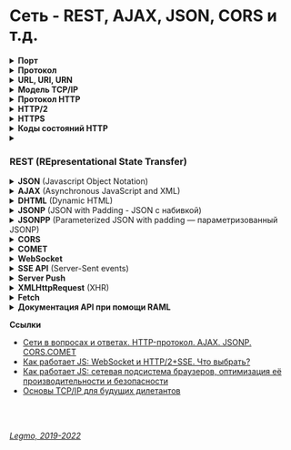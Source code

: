 <h1>Сеть - REST, AJAX, JSON, CORS и т.д.</h1>

[//]: # (Порт)
<details><summary><b>Порт</b></summary><p>

Номер выданный операционной системой каждой программе, которая хочет отсылать данные в сеть.

<br></p>
</details> 

[//]: # (Протокол)
<details><summary><b>Протокол</b></summary><p>

Сетевой протокол — набор правил, по которым реализуется соединение и обмен данными между несколькими устройствами в
сети.

<br></p>
</details> 

[//]: # (URL, URI, URN todo: дополнять)
<details><summary><b>URL, URI, URN</b></summary><p>

`URI` (унифицированный идентификатор ресурс) — строка символов, для идентификации ресурса **по его адресу или по его
имени, или по тому и тому вместе**.

`URL` (унифицированный указатель ресурса) — веб-адрес, используемый для идентификации ресурсов в интернете.<br>
Строка символов, для идентификации ресурса **только по его адресу**.

`URN` (унифицированный идентификатор ресурс) — строка символов, для идентификации ресурса, **только по его имени**.

URL состоит из:

- Протокола — набор правил соединение и обмена данными между устройствами в сети. Например: `http:`
- Домена — имя для идентификации одного или нескольких IP-адресов, на которых расположен ресурс.
- Пути — местоположение ресурса на сервере
- Параметров — дополнительные данные, для идентификации или фильтрации ресурса на сервере

<br></p>
</details> 

[//]: # (TCP/IP todo: дополнять)
<details><summary><b>Модель TCP/IP</b></summary><p>

Модель, теоретическое описание принципов работы набора сетевых протоколов, взаимодействующих друг с другом.<br>
Сетевая модель передачи данных, представленных в цифровом виде.

Предполагает прохождение информации через 4 уровня, каждый из них описан набором правил (протоколом передачи).<br>
Модель TCP/IP возникла как развитие модели `OSI` (там 7 уровней).<br>

`TCP/IP` — набор протоколов, среди них два основных: TCP (Transmission Control Protocol ) и IP (Internet Protocol).<br>
Были первыми разработаны и описаны в данном стандарте.

`Стек протоколов` — конкретные наборы протоколов (правил, по которым идёт соединение и обмен данными между устройствами
в сети).<br>
Иначе говоря — вложенность протоколов (`TCP` поверх `IP` поверх `Ethernet`).

**4 уровня стека TCP/IP**

- `Прикладной` уровень (Application Layer)
    - Зачем: поддержка сеанса связи, преобразование протоколов и информации, взаимодействие пользователя и сети...
    - Примеры: HTTP, RTSP, FTP, DNS...
- `Транспортный` уровень (Transport Layer)
    - Зачем: доставка переданной информации без дублирования, потерь и ошибок, в необходимой последовательности.
    - В стеке TCP/IP транспортные протоколы определяют, для какого именно приложения предназначены эти данные.
    - Примеры: TCP, UDP, SCTP, DCCP
- `Межсетевой` уровень (Сетевой уровень) (Internet Layer)
    - Зачем: регламентирует взаимодействие между отдельными подсетями.
    - Интернет состоит из множества локальных сетей, объединенных протоколом связи TCP/IP.
    - Маршрутизация осуществляется путем обращения к определенному IP-адресу с использованием маски.
    - Примеры: Для TCP/IP это IP
- `Канальный/Сетевой` уровень (Network Access Layer)
    - Зачем: кодирование информации, ее деление на пакеты, отправка по нужному каналу. Измерение параметров сигнала (
      задержки ответа, расстояния между хостами...)
    - Для взаимодействия с сетевыми технологиями — Ethernet, Wi-Fi и т. д.
    - Примеры: Ethernet, IEEE 802.11 WLAN, SLIP, Token Ring, ATM и MPLS, физическая среда и принципы кодирования
      информации, T1, E1

**Отличия моделей TCP/IP и OSI**

- TCP/IP — стек протоколов, представляющий собой основу Интернета.
- OSI (Базовая Эталонная Модель Взаимодействия Открытых Систем) — подходит для описания самых разных сетей.

**Дополнять — там еще много всего**

**Ссылки**

- [Timeweb - Что такое TCP/IP и как работает этот протокол](https://timeweb.com/ru/community/articles/chto-takoe-tcp-ip)
- [Proglib - Компьютерные сети от А до Я: стек протоколов TCP/IP](https://proglib.io/p/tcp-ip)
- [Habr - Основы TCP/IP для будущих дилетантов](https://habr.com/ru/post/326574)
- [Wiki - TCP/IP](https://ru.wikipedia.org/wiki/TCP/IP)
- [Proglib - Компьютерные сети от А до Я: классификация, стандарты и уровни. OSI](https://proglib.io/p/computer-network)

<br></p>
</details> 

[//]: # (HTTP)
<details><summary><b>Протокол HTTP</b></summary><p>

  ***

`HyperText Transfer Protocol` (протокол передачи гипертекста) — протокол передачи данных.<br>
Для передачи произвольных данных при клиент-серверном взаимодействии.

Протокол прикладного уровня — верхний 7-й уровень модели OSI, 4 уровень TCP/IP

Предполагает использование клиент-серверной структуры передачи данных:

- клиентское приложение формирует запрос и отправляет его на сервер
- серверное программное обеспечение обрабатывает данный запрос, формирует ответ и передаёт его обратно клиенту
- клиентское приложение может продолжить отправлять другие запросы (будут обработаны аналогично).

HTTP часто используется как протокол передачи информации для других протоколов прикладного уровня (например SOAP,
XML-RPC и WebDAV). В таком случае говорят, что протокол HTTP используется как «транспорт».

API многих программ также используют HTTP для передачи данных — сами данные могут иметь любой формат (например XML или
JSON).

Обычно передача данных по протоколу HTTP осуществляется через TCP/IP-соединения.
<br>
<br>

[//]: # (Клиент, Сервер, Прокси)
<details><summary><b>Клиент, Сервер, Прокси</b></summary><p>

3 главных объекта, которые обмениваются сообщениями:

- `Клиент` (user agent)
    - программа, которая отправляет запросы, получает и обрабатывает ответы от имени пользователя на устройстве
      пользователя,
    - Например, браузер.
- `Сервер` (веб-сервер)
    - программа, которая работает на сервере, принимает и обрабатывает запросы от клиента, а затем отправляет ответы
      клиенту.
    - Это веб-сервер.
- `Прокси` (прокси-сервер)
    - программа, которая работает на сервере, пропускает через себя запросы и ответы и выступает в роли посредника между
      клиентом и сервером.
    - Функции:
    - **Кэшировать** данные запроса или ответа — для улучшения производительности и снижения сетевого трафика.
    - **Фильтровать** данные — например сканировать данные антивирусом или использовать родительский контроль.
    - **Балансировка нагрузки** — распределение запросов между разными серверами.
    - **Аутентификацию клиентов** — для управления доступом к ресурсам.
    - **Логировать** — хранение информации о запросах клиентов и ответах сервера.
    - **Защищать** — обнаружение некоторых типов атак. Например: определение подозрительного трафика или DDoS-атаки.

<br></p>
</details> 

[//]: # (Общий алгоритм)
<details><summary><b>Общий алгоритм</b></summary><p>

- Клиент устанавливает соединение с сервером с помощью протокола транспортного уровня TCP.
    - Клиент может переиспользовать одно и то же соединение для работы с сервером или создавать его каждый раз. Зависит
      от задачи, конфигурации сети и конкретных настроек оборудования.
- Клиент посылает HTTP-сообщение с `телом` и `параметрами` запроса.
- Сервер принимает это сообщение и на основании логики работы бэкенда формирует и отправляет HTTP-сообщение ответа.

<br></p>
</details> 

[//]: # (Сессия, cookie)
<details><summary><b>Сессия, cookie</b></summary><p>

- Протокол HTTP не хранит состояние => количество соединений не приводит к существенному усложнению взаимодействия.
- Но есть понятие `сессии`, с помощью которой можно передавать и хранить необходимые данные, относящиеся к конкретному
  сеансу связи.
- Данные сессии сохраняются на клиенте и на сервере.
- Например: доступен идентификатор сессии, который позволяет не проводить авторизацию клиента при каждом обращении к
  серверу.
- Часто для хранения данных о сессии используются `Cookie`.

<br></p>
</details> 

[//]: # (HTTP-сообщения)
<details><summary><b>HTTP-сообщения</b></summary><p>

HTTP-сообщение — обычный текст в кодировке ASCII.<br>

В версиях HTTP/1.1 и раньше — сообщения пересылались в качестве обычного текста.<br>
В версии HTTP/2 — текстовое сообщение разделяется на фреймы. Позволяет выполнить оптимизацию и повысить
производительность.

Два типа сообщений:

- запросы — от клиента
- ответы — от сервера
  <br>
  <br>

Структура:

- `Стартовая строка` — описывает запрос, или статус (успех или сбой)
- `Заголовки` — передают сервисную информацию, определяют запрос или описывают тело сообщения.
- `Тело сообщения` (опционально) — представляет данные в текстовом виде. Может отсутствовать (у всех HEAD-запросов, у
  некоторых GET-запросов...)

Стартовую строку вместе с заголовками сообщения HTTP называют головой запроса, а его данные - телом.

<br></p>
</details> 

[//]: # (HTTP-сообщения - стартовая строка)
<details><summary><b>HTTP-сообщения - стартовая строка</b></summary><p>

**Стартовая строка запроса**

- Метод HTTP — какое действие хочу совершить (GET, PUT, POST, HEAD, OPTIONS...).
    - `OPTIONS` — для определения возможностей сервера по преобразованию данных.
    - `GET` — для получения данных от сервера.
    - `HEAD` — для получения данных от сервера. Как GET, но не содержит тело в сообщении ответа.
    - `POST` — для отправки данных на сервер.
    - `PUT` — для добавления новых или изменения существующих данных на сервере.
    - `PATCH` — для добавления новых или изменения существующих данных на сервере. Как PUT, но для обновления части
      данных.
    - `DELETE` — для удаления данных на сервере.
    - `TRACE` — возвращает запрос от клиента так, что в ответе будет информация о преобразованиях запроса на
      промежуточных серверах.
    - `CONNECT` — переводит текущее соединение в TCP/IP-туннель. Обычно используется для установления защищённого
      SSL-соединения.
- Цель запроса — адрес. Обычно URL или абсолютный путь протокола. Формат зависит от HTTP-метода.
    - Абсолютный путь, '?' и строка запроса — самая распространённая форма, `исходная формой` (origin form).
        - Для методов GET, POST, HEAD, и OPTIONS.
        - `POST / HTTP 1.1`
        - `GET /background.png HTTP/1.0`
        - `HEAD /test.html?query=alibaba HTTP/1.1`
        - `OPTIONS /anypage.html HTTP/1.0`
    - Полный URL - абсолютная форма (absolute form) , обычно используется с GET при подключении к прокси.
        - `GET http://developer.mozilla.org/ru/docs/Web/HTTP/Messages HTTP/1.1`
    - Компонента URL "authority", состоящая из имени домена и (необязательно) порта (предваряемого символом ':'),
      называется authority form. Используется только с методом CONNECT при установке туннеля HTTP.
        - `CONNECT developer.mozilla.org:80 HTTP/1.1`
    - Форма звёздочки (asterisk form), просто "звёздочка" ('*') используется с методом OPTIONS и представляет сервер.
        - `OPTIONS * HTTP/1.1`
- Версия HTTP — определяет структуру остального сообщения. Какую версию лучше использовать для ответа.
  <br>
  <br>

**Стартовая строка ответа (строка статуса)**

- Версия протокола (обычно HTTP/1.1)
- Код состояния — был ли запрос успешным.
    - `1xx` — обработка данных на сервере продолжается;
    - `2xx` — успешная обработка данных;
    - `3xx` — перенаправление запросов (редирект);
    - `4xx` — ошибка по вине клиента;
    - `5xx` — ошибка по вине сервера.
    - [MDN - Коды ответа HTTP](https://developer.mozilla.org/ru/docs/Web/HTTP/Status)
    - [Яндекс.Справка - Справочник по кодам статуса HTTP](https://yandex.ru/support/webmaster/error-dictionary/http-codes.html)
- Пояснение — краткое описание кода состояния
- Пример строки статуса: `HTTP/1.1 404 Not Found.`

<br></p>
</details> 

[//]: # (HTTP-сообщения - заголовки)
<details><summary><b>HTTP-сообщения - заголовки</b></summary><p>

Структура заголовка: строка, завершаемая (':') и значение, структура которого определяется заголовком. <br>
Весь заголовок, включая значение, представляет собой одну строку, может быть довольно длинной.

4 группы заголовков:

- Основные заголовки — могут включаться в любые сообщения клиента и сервера.
- Заголовки запроса — используются только в сообщениях клиента.
- Заголовки ответа — используются только в сообщениях сервера.
- Заголовки сущности — описывают данные в сообщении.

В заголовках указывается информация необходимая для работы веб-сервера или клиента.<br>
Например:

- есть адрес домена, к которому обращается клиент
- информация об авторизации пользователя.
- информацию о настройках кэширования на клиенте и сервере
- формат передаваемых данных
- языке
- последних дате и времени модификации данных
- ...

**Пример**

- Для экономии трафика часто используют сжатие данных: архивация данных перед пересылкой и разархивация после пересылки.
- Для этого применяют несколько алгоритмов сжатия (gzip, brotli...)
- Чтобы пользоваться сжатием, необходимо дать понять клиенту и серверу, что это вообще возможно и какой алгоритм сжатия
  применять.
- Клиент должен сообщить серверу, что сжатие поддерживается.
- Сервер должен сообщить что данные сжаты и их необходимо распаковать перед использованием.
- Клиент, сообщает о поддержке сжатия gzip, br или deflate используя заголовок: `Accept-Encoding: gzip, br, deflate`
- Сервер для передачи данных в сжатом формате gzip шлёт заголовок: `Content-Encoding: gzip`

**Ссылки**

- [MDN - Заголовки HTTP](https://developer.mozilla.org/ru/docs/Web/HTTP/Headers)

<br></p>
</details> 

[//]: # (HTTP-сообщения - тело)
<details><summary><b>HTTP-сообщения - тело</b></summary><p>

Данные, которые будут отправлены с запросом, или данные, полученные с ответом.

Может отсутствовать — для всех HEAD-запросов, для некоторых GET-запросов, у ответов с кодом состояния 201 (создано),
204 (Нет содержимого) и др.

**Формат данных тела сообщения**

Бывает нескольких типов.<br>
Чаще всего встречаются типы:

- text/html.
- application/json.
- multipart/form-data.

**Тело запроса**

- Может отсутствовать — для всех HEAD-запросов, для некоторых GET-запросов (запрос клиента, где указан метод GET для
  получения данных).<bb>
- Запросы, собирающие (fetching) в нем обычно не нуждаются ресурсы (`GET`, `HEAD`, `DELETE`, или `OPTIONS`).<br>
- Некоторые запросы отправляют на сервер данные для обновления, как это часто бывает с запросами `POST` (содержащими
  данные HTML-форм).
- можно разделить на 2 категории:
    - Одноресурсные тела — состоят из одного отдельного файла, определяемого двумя заголовками: Content-Type и
      Content-Length.
    - Многоресурсные тела — состоят из N частей, каждая содержит свой бит информации. Обычно связаны с HTML-формами.

**Тело ответа**

- есть не у всех ответов: у ответов с кодом состояния 201 (создано), 204 (нет содержимого) и др.
- можно разделить на 3 категории:
    - Одноресурсные тела из отдельного файла известной длины, определяемые двумя заголовками: Content-Type и
      Content-Length.
    - Одноресурсные тела из отдельного файла неизвестной длины, разбитого на небольшие части (chunks) с заголовком
      Transfer-Encoding, значением которого является chunked.
    - Многоресурсные тела состоящие из многокомпонентного тела, каждая часть которого содержит свой сегмент информации.
      Довольно редки.


- [MDN - Сообщения HTTP.Тело](https://developer.mozilla.org/ru/docs/Web/HTTP/Messages#%D1%82%D0%B5%D0%BB%D0%BE_2)

<br></p>
</details> 

**Ссылки**

- [Дока - Протокол HTTP](https://doka.guide/tools/http-protocol/)
- [MDN - Основы HTTP](https://developer.mozilla.org/ru/docs/Web/HTTP/Basics_of_HTTP)

<br></p>
</details> 

[//]: # (HTTP/2)
<details><summary><b>HTTP/2</b></summary><p>

Вторая версия сетевого протокола HTTP.

**Цели**

- Добавить механизмы согласования протокола - клиент и сервер могут использовать HTTP 1.1, 2.0 или, гипотетически, иные,
  не HTTP-протоколы.
- Уменьшение задержек доступа для ускорения загрузки страниц, в частности путём:
    - Сжатия данных в заголовках HTTP
      - Использования push-технологий на серверной стороне
      - Конвейеризации запросов
      - Устранения проблемы блокировки «head-of-line» протоколов HTTP 1.0/1.1
      - Мультиплексирования множества запросов в одном соединении TCP
  - Сохранение совместимости с существующими применениями HTTP
  
  **Отличия от HTTP 1.1**
  - Протокол HTTP/2 является бинарным. По сравнению с предыдущим стандартом изменены способы разбиения данных на фрагменты и транспортирования их между сервером и клиентом.
  - В HTTP/2 сервер имеет право послать то содержимое, которое ещё не было запрошено клиентом. Это позволит серверу сразу выслать дополнительные файлы, которые потребуются браузеру для отображения страниц, без необходимости анализа браузером основной страницы и запрашивания необходимых дополнений.
  - Также часть улучшений получена за счёт мультиплексирования запросов и ответов для преодоления проблемы «head-of-line blocking» протоколов HTTP 1; сжатия передаваемых заголовков и введения явной приоритизации запросов. 

  
  Новшества HTTP/2 заключаются в повышении эффективности передачи данных по сети.
  
  HTTP/2 вводит технологию Server Push, которая позволяет серверу отправлять данные в клиентский кэш по собственной инициативе. Однако, при использовании этой технологии данные нельзя отправлять прямо в приложение. Данные, отправленные сервером по своей инициативе, обрабатывает браузер, при этом нет API, которые позволяют, например, уведомить приложение о поступлении данных с сервера и отреагировать на это событие.
  
  Именно в подобной ситуации весьма полезной оказывается технология Server-Sent Events (SSE). SSE — это механизм, который позволяет серверу асинхронно отправлять данные клиенту после установления клиент-серверного соединения.
  
  После соединения сервер может отправлять данные по своему усмотрению, например, когда окажется готовым к передаче очередной фрагмент данных. Этот механизм можно представить себе как одностороннюю модель издатель-подписчик. Кроме того, в рамках этой технологии существует стандартное клиентское API для JavaScript, называемое EventSource, реализованное в большинстве современных браузеров как часть стандарта HTML5 W3C. Обратите внимание на то, что для браузеров, которые не поддерживают API EventSource, существуют полифиллы.

Так как технология SSE основана на HTTP, она отлично сочетается с HTTP/2. Её можно скомбинировать с некоторыми
возможностями HTTP/2, что открывает дополнительные перспективы. А именно, HTTP/2 даёт эффективный транспортный уровень,
основанный на мультиплексированных каналах, а SSE даёт приложениям API для передачи данных с сервера.

Технология SSE основана на HTTP. Это означает, что с использованием HTTP/2 не только несколько SSE-потоков могут
передавать данные в одном TCP-соединении, но то же самое может быть сделано и с комбинацией из нескольких наборов
SSE-потоков (отправка данных клиенту по инициативе сервера) и нескольких запросов клиента (уходящих к серверу).

Благодаря HTTP/2 и SSE теперь имеется возможность организации двунаправленных соединений, основанных исключительно на
возможностях HTTP, и имеется простое API, которое позволяет обрабатывать в клиентских приложениях данные, поступающие с
серверов. Недостаточные возможности в сфере двунаправленной передачи данных часто рассматривались как основной
недостаток при сравнении SSE и WebSocket. Благодаря HTTP/2 подобного недостатка больше не существует. Это открывает
возможности по построению систем обмена данными между серверными и клиентскими частями приложений исключительно с
использованием возможностей HTTP, без привлечения технологии WebSocket.

**Ссылки**

- [Все, что нужно знать о HTTP/2](https://sebweo.com/ru/vse-chto-nuzhno-znat-o-http-2/)
- [Wikipedia](https://ru.wikipedia.org/wiki/HTTP/2)

<br></p>
</details>   

[//]: # (HTTPS)
<details><summary><b>HTTPS</b></summary><p>

Расширение протокола HTTP, реализует упаковку данных в криптографический протокол SSL или TLS.

Метод — это указание операции над ресурсом.

Методы HTTP-протокола:

- GET — получение данных с ресурса. Не имеет тела, информацию можно передать только через querystring. Кэшируется.
- HEAD — как GET но не возвращает данных. Используют для проверки существования сайта, получения метаданных. Кэшируется.
- POST — отправка данных к ресурсу. Не кэшируется.
- PUT — замещение данных ресурса. Не кэшируется.
- DELETE — удаление данных ресурса. Не кэшируется.
- OPTIONS — предварительный запрос к серверу при кросс-доменном запросе. Не кэшируется (???).

**Ссылки**

- [Habr - Простым языком об HTTP](https://habr.com/ru/post/215117/)

<br></p>
</details> 

[//]: # (Коды состояний HTTP)
<details><summary><b>Коды состояний HTTP</b></summary><p>

**Основные группы кодов состояний**

- **1xx** - Information
- 100 - Continue
- **2xx** - Success
- 200 - OK
- 201 - Created
- 202 - Accepted
- 204 - No Content
- **3xx** - Redirect
- 301 - Moved Permanently
- 307 - Temporary Redirect
- **4xx** - Client Error
- 400 - Bad Request
- 401 - Unauthorized
- 403 - Forbidden
- 404 - Not Found
- **5xx** - Server Error
- 500 - Internal Server Error
- 501 - Not Implemented
- 502 - Bad Gateway
- 503 - Service Unavailable
- 504 - Gateway Timeout

**Ссылки**

- [Яндекс.Справка - Справочник по кодам статуса HTTP](https://yandex.ru/support/webmaster/error-dictionary/http-codes.html)
- [MDN - Коды ответа HTTP](https://developer.mozilla.org/ru/docs/Web/HTTP/Status)

<br></p>
</details>

[//]: # (REST)
<details><summary><h3>REST (REpresentational State Transfer)</h3></summary><p>

  ***

Aрхитектурный стиль. Набор правил которые должны быть выполнены при проектировании распределенной системы.<br>
Облегчает системам обмен данными.

`RESTful` — системы, отвечающие требованиям REST.<br>
`REST API` - интерфейс приложения который не нарушает ограничений REST. Набор классов, функций, констант и т.д.

Автор идеи и термина Рой Филдинг 2000 г.<br>
REST на сегодняшний день практически вытеснил все остальные подходы, в том числе дизайн основанный на SOAP и WSDL.<br>
Современная альтернатива — [GraphQL](/Pages/WebDeveloping/GraphQL.md)

**Важно!**<br>
Архитектура REST не привязана к конкретным технологиям и протоколам.<br>
В реальности построение RESTful API почти всегда подразумевает использование HTTP и каких-то популярных форматов
представления ресурсов (например JSON или XML).

[//]: # (Преимущества REST)
<details><summary><b>Преимущества REST</b></summary><p>

- Масштабируемости взаимодействия компонентов системы (приложения)
- Общность интерфейсов
- Независимое внедрение компонентов
- Промежуточные компоненты, снижающие задержку, усиливающие безопасность

- Отсутствие дополнительных внутренних прослоек, что означает передачу данных в том же виде, что и сами данные. Т.е.
  данные не оборачиваются в XML, как это делает SOAP и XML-RPC, не используется AMF, как это делает Flash и т.д. Просто
  отдаются сами данные.
- Каждая единица информации (ресурс) однозначно определяется URL — это значит, что URL по сути является первичным ключом
  для единицы данных. Причем совершенно не имеет значения, в каком формате находятся данные по адресу — это может быть и
  HTML, и jpeg, и документ Microsoft Word.
- Как происходит управление информацией ресурса — это целиком и полностью основывается на протоколе передачи данных.
  Наиболее распространенный протокол конечно же HTTP. Для HTTP действие над данными задается с помощью методов : GET (
  получить), PUT (добавить, заменить), POST (добавить, изменить, удалить), DELETE (удалить). Таким образом, действия
  CRUD (Create-Read-Update-Delete) могут выполняться как со всеми 4-мя методами, так и только с помощью GET и POST.

<br></p>
</details>

[//]: # (Что такое RESTful)
<details><summary><b>Правила RESTful систем</b></summary><p>

Ключевое:

- не имеют сохранения состояния
- разделяют интересы клиента и сервера.

Распределенная система считается сконструированной по REST архитектуре (RESTful) если она:

1. `Client-Server` — разделение на клиентов и серверы.
    - Например, клиенты не связаны с хранением данных, которое остается внутри каждого сервера, так что мобильность кода
      клиента улучшается.
    - Серверы не связаны с интерфейсом пользователя или состоянием, так что серверы могут быть проще и
      масштабируемы.
    - Серверы и клиенты могут быть заменяемы и разрабатываться независимо, пока интерфейс не изменяется.
    - Преимущества:
        - упрощает переносимость пользовательского интерфейса между платформами. Например клиент может быть реализован
          как для Desktop так и для мобильных, может использовать различные front-end фреймворки — это не отразится на
          серверной части.
        - улучшает масштабируемость, т.е упрощает серверную часть.
2. `Stateless` — отсутствие состояния
    - Сервер не хранит информации о клиентах.
    - В запросе должна храниться вся необходимая информация для обработки запроса и если необходимо, идентификации
      клиента.
    - В периоды между запросами клиента никакая информация о состоянии клиента на сервере не хранится => каждый запрос
      клиента должен содержать всю информацию необходимую для выполнения запроса.
    - Пример: клиент наполняет корзину интернет-магазина — мы не должны отправлять промежуточные состояния для
      временного хранения на сервер. Данные должны быть переданы единым запросом при оформлении покупки.
    - Преимущества:
        - улучшает мониторинг системы, т.к. при анализе данных один запрос содержит все необходимые данные.
        - повышает надежность системы, упрощая задачу восстановления данных при возникновения сбоя.
        - повышает масштабируемость, т.к. отсутствует необходимость в хранении состояния между запросами позволяя
          серверным компонентам быстрее освобождать ресурсы и упрощая их реализацию.
3. `Cache` — кэширование
    - Каждый ответ сервера должен быть отмечен: является ли он кэшируемым или нет.
    - Для предотвращения повторного использования клиентами устаревших или некорректных данных в ответ на дальнейшие
      запросы.
    - Если ответ сервера отмечен как кэшируемый, клиентский кэш может быть подключен для повторного использования
      компонента. Это может исключить некоторые взаимодействия между клиентом и сервером => увеличит производительность,
      снизит время отклика клиента.
4. `Uniform Interface` — единообразный интерфейс
    - Единый интерфейс определяет интерфейс между клиентами и серверами.
    - Упрощает и отделяет архитектуру, которая позволяет каждой части развиваться самостоятельно.
    - 4 принципа единого интерфейса:
        - `Идентификация ресурсов`.
            - В REST ресурсом является все то, чему можно дать имя. Например: пользователь, изображение, предмет (майка,
              голодная собака, текущая погода) и т.д.
            - Все ресурсы должны быть идентифицированы стабильным идентификатором, который не меняется при изменении
              состояния.
            - Идентификатором в REST является URI (единый идентификатор ресурса). См. `URI`, `URL` (Где и как найти
              что-то?), `URN` (Как это что-то идентифицировать&)
            - Ресурсы концептуально отделены от представлений возвращаемых клиентам. <br>
              Например: ресурсы хранятся на сервере как записи в базе данных, а клиенту отдаются в виде представлений (
              JSON или XML).
        - `Манипуляции над ресурсами через представления`
            - Представление используется для выполнения действий над ресурсами.
            - Если клиент хранит представление ресурса, он обладает достаточной информацией для модификации или удаления
              ресурса.<br>
              Например: получив представление статьи в виде JSON, клиент может сформировать запрос на изменение данной
              статьи либо ее удаление по идентификатору статьи указанному в поле id.
            - Представление ресурса представляет собой текущее или желаемое состояние ресурса. <br>
              Например: если ресурсом является пользователь, то представлением может являться XML или HTML описание
              этого пользователя.
        - `Cамоописываемые сообщения`.
            - Как в примере с данными о статье блога в виде JSON можно интуитивно понять какую информацию несет каждое
              из полей.
            - Таким образом имена полей описывают их назначение.
            - Запрос и ответ должны хранить в себе всю необходимую информацию для их обработки. <br>
              Не требуются доп. сообщения или кэши для обработки одного запроса. <br>
              Т.е. отсутствует состояние, сохраняемое между запросами к ресурсам. <br>
              Очень важно для масштабирования системы.
        - `Гипермедиа` как средство изменения состояния приложения.
            - Клиенты изменяют состояние системы только через действия которые динамически определены в гипермедиа на
              сервере (к примеру гиперссылки). Клиент не может предполагать, что доступна операция над каким либо
              ресурсом если не получил информацию об этом в предыдущих запросах к серверу.
            - Статус ресурса передается через содержимое body, параметры строки запроса, заголовки запросов и
              запрашиваемый URI (имя ресурса). Это называется гипермедиа (или гиперссылки с гипертекстом).
            - Также означает, что, при необходимости ссылки могут содержатся в теле ответа (или заголовках) для
              поддержки URI, извлечения самого объекта или запрошенных объектов.
5. `Layered System` - разделение системы на уровни
    - В REST допускается разделить систему на иерархию слоев.
    - Но с условием, что каждый компонент может видеть компоненты только непосредственно следующего слоя.
    - Например: если вы вызывайте службу PayPal а он в свою очередь вызывает службу Visa, вы о вызове службы Visa ничего
      не должны знать.
6. `Code-On-Demand` — код по требованию (опциональное требование).
    - В REST позволяется загрузка и выполнение кода или программы на стороне клиента.

Серверы могут временно расширять или кастомизировать функционал клиента, передавая ему логику, которую он может
исполнять. Например, это могут быть скомпилированные Java-апплеты или клиентские скрипты на Javascript

<br></p>
</details>

[//]: # (HTTP методы для создания RESTful сервисов)
<details><summary><b>HTTP методы для создания RESTful сервисов</b></summary><p>

**Подробнее расписать методы REST. Добавить ссылки на подробные примеры и документацию**

**GET**<br>
Используется для получения (или чтения) представления ресурса. В случае “удачного” (или не содержащего
ошибок) адреса, GET возвращается представление ресурса в формате XML или JSON в сочетании с кодом состояния HTTP 200 (
OK). В случае наличия ошибок обычно возвращается код 404 (NOT FOUND) или 400 (BAD REQUEST).

- GET http://www.example.com/api/v1.0/users (вернуть список пользователей)
- GET http://www.example.com/api/v1.0/users/12345 (вернуть данные о пользователе с id 12345)
- GET http://www.example.com/api/v1.0/users/12345/orders

**PUT**<br>
обычно используется для предоставления возможности обновления ресурса. Тело запроса при отправке
PUT-запроса к существующему ресурсу URI должно содержать обновленные данные оригинального ресурса (полностью, или только
обновляемую часть).

Для создания новых экземпляров ресурса предпочтительнее использование POST запроса. В данном случае, при создании
экземпляра будет предоставлен корректный идентификатор экземпляра ресурса в возвращенных данных об экземпляре.

При успешном обновлении посредством выполнения PUT запроса возвращается код 200 (или 204 если не был передан какой либо
контент в теле ответа). PUT не безопасная операция, так как вследствии ее выполнения происходит модификация (или
создание) экземпляров ресурса на стороне сервера, но этот метод идемпотентен. Другими словами, создание или обновление
ресурса посредством отправки PUT запроса — ресурс не исчезнет, будет располагаться там же, где и был при первом
обращении, а также, многократное выполнение одного и того же PUT запроса не изменит общего состояния системы-

- PUT http://www.example.com/api/v1.0/users/12345 (обновить данные пользователя с id 12345)
- PUT http://www.example.com/api/v1.0/users/12345/orders/98765 (обновить данные заказа с id 98765 для пользователя с id
    12345)

**POST**<br>
запрос наиболее часто используется для создания новых ресурсов. На практике он используется для создания
вложенных ресурсов. Другими словами, при создании нового ресурса, POST запрос отправляется к родительскому ресурсу и,
таким образом, сервис берет на себя ответственность на установление связи создаваемого ресурса с родительским ресурсом,
назначение новому ресурсу ID и т.п.

При успешном создании ресурса возвращается HTTP код 201, а также в заголовке `Location` передается адрес созданного
ресурса.

POST не является безопасным или идемпотентным запросом. Потому рекомендуется его использование для не идемпотентных
запросов. В результате выполнения идентичных POST запросов предоставляются сильно похожие, но не идентичные данные.

- POST http://www.example.com/api/v1.0/customers (создать новый ресурс в разделе customers)
- POST http://www.example.com/api/v1.0/customers/12345/orders (создать заказ для ресурса с id 12345)

**DELETE**<br>
Используется для удаления ресурса, идентифицированного конкретным URI (ID).

При успешном удалении возвращается 200 (OK) код HTTP, совместно с телом ответа, содержащим данные удаленного ресурса.
Также возможно использование HTTP кода 204 (NO CONTENT) без тела ответа. Согласно спецификации HTTP, DELETE запрос
идемпотентен. Если вы выполняете DELETE запрос к ресурсу, он удаляется. Повторный DELETE запрос к ресурсу закончится
также: ресурс удален. Если DELETE запрос используется для декремента счетчика, DELETE запрос не является идемпотентным.
Используйте POST для не идемпотентных операций.

Тем не менее, существует предостережение об идемпотентности DELETE. Повторный DELETE запрос к ресурсу часто
сопровождается 404 (NOT FOUND) кодом HTTP по причине того, что ресурс уже удален (например из базы данных) и более не
доступен. Это делает DELETE операцию не идемпотентной, но это общепринятый компромисс на тот случай, если ресурс был
удален из базы данных, а не помечен, как удаленный.

- DELETE http://www.example.com/api/v1.0/customers/12345 (удалить из customers ресурс с id 12345)
- DELETE http://www.example.com/api/v1.0/customers/12345/orders/21 (удалить у ресурса с id 12345 заказ с id 21)

<br></p>
</details>

[//]: # (Отличия от GrpahQL)
<details><summary><b>Отличия от GrpahQL</b></summary><p>

REST API — точка входа `/users` возвращает пользователей с заранее оговоренным набором полей.

GraphQL — клиент определяет какие данные сейчас нужны. Отправляет запрос на единую точку, получает в ответе только
нужные данные.<br>
Например, запрос `user { name age }` вернет только имя и возраст пользователя.

<br></p>
</details>

**Ссылки**

- [lexover.ru - Для чего нужен REST API?](https://lexover.ru/2020/12/13/rest-api/)
- [Habr - REST, что же ты такое? Понятное введение в технологию для ИТ-аналитиков](https://habr.com/ru/post/590679/)
- [Medium - REST: простым языком](https://medium.com/@andr.ivas12/rest-%D0%BF%D1%80%D0%BE%D1%81%D1%82%D1%8B%D0%BC-%D1%8F%D0%B7%D1%8B%D0%BA%D0%BE%D0%BC-90a0bca0bc78
- [tproger.ru - Основы REST: теория и практика](https://tproger.ru/articles/osnovy-rest-teorija-i-praktika/)

<br></p>
</details>

[//]: # (JSON)
<details><summary><b>JSON</b> (Javascript Object Notation)</summary><p>

Формат данных, который используется для представления объектов в виде строки.

Если нужно с сервера взять объект с данными и передать его клиенту, то в качестве промежуточного формата – для передачи
по сети, почти всегда используют именно его.

Данные в формате JSON (RFC 4627) представляют собой:

- JS-объекты { ... } или
- Массивы    [ ... ] или
- Значения одного из типов:
    - строки в двойных кавычках,
    - число,
    - логическое значение true/false,
    - null.

**Ссылки**

- https://learn.javascript.ru/json

<br></p>
</details> 

[//]: # (AJAX)
<details><summary><b>AJAX</b> (Asynchronous JavaScript and XML)</summary><p>

Технология отправки запросов к серверу из клиентского кода JavaScript без перезагрузки страницы

Слать AJAX-запросы к серверам с другим доменом запрещено на уровне браузера. Ajax не кроссдоменный, но подходит много
для каких задач.

Асинхронный

Браузер предоставляет для AJAX специальный API: конструктор XMLHttpRequest
  
  AJAX работает через XMLHttpRequest (XMLHTTP, XHR), т.е. через запросы HTTP/HTTPS 
  
  Т.е. асинхронный обмен данными (JSON/XML/TXT) через HTTP/HTTPS запросы

  Сейчас вместо чаще XML используют формат JSON.
  
  При использовании AJAX:
  - Пользователь заходит на веб-страницу и нажимает на какой-нибудь её элемент.
  - Скрипт (на языке JavaScript) определяет, какая информация необходима для обновления страницы.
  - Браузер отправляет соответствующий запрос на сервер.
  - Сервер возвращает только ту часть документа, на которую пришёл запрос.
  - Скрипт вносит изменения с учётом полученной информации (без полной перезагрузки страницы).

  AJAX использует два метода работы с веб-страницей: 
  - изменение Web-страницы без перезагрузки, используя DHTML (совокупность технологий CSS, DOM и JavaScript)
  - динамическое обращение к серверу. Может осуществляться несколькими способами, в частности, XMLHttpRequest, и использование техники скрытого фрейма.

  Алгоритм запроса к серверу выглядит так:
  - Проверка существования на странице объекта XMLHttpRequest. Создание данного объекта для каждого типа браузера — уникальный процесс.
  - Инициализация соединения с сервером.
  - Посылка запроса серверу (GET или POST)
  - Обработка полученных данных.

  От сервера можно получить данные нескольких видов:
  - Обычный текст
  - XML
  - JSON

Альтернативы AJAX:

- Java-апплеты, позднее технология JavaFX;
- Технология Silverlight корпорации Microsoft;
- Протокол WebSocket.

**Ссылки**

- https://learn.javascript.ru/ajax
- https://habr.com/ru/post/14246/

<br></p>
</details> 

[//]: # (DHTML)
<details><summary><b>DHTML</b> (Dynamic HTML)</summary><p>

Совокупность технологий HTML, CSS, DOM и JavaScript.<br>
Обычный HTML код, дополненный скриптами и каскадными таблицами стилей.

Позволяет делать веб-страницы "интерактивными". Определенные действия посетителя ведут к изменениям внешнего вида и
содержания страницы без обращения к серверу.

Для адекватного функционирования динамических сайтов требуется специальный браузер, имеющий встроенную поддержку DHTML.
Технология такова, что формирование и интерактивное динамическое поведение таких страниц реализуется именно в самом
браузере, как говорят «на стороне клиента». В устаревших браузерах DHTML веб-страницы будут представлены как обычные,
статические.
              
  Подход к созданию интерактивного веб-сайта, использует сочетание: 
  - статичного языка разметки HTML, 
  - встраиваемого (и выполняемого на стороне клиента) скриптового языка JavaScript, 
  - CSS (каскадных таблиц стилей) 
  - DOM (объектной модели документа).

Конкурирующая техника включает(-ла) в себя Adobe Flash и Silverlight.

  ***

В отличие от статических сайтов, создаваемых посредством обычного HTML, все элементы страницы динамического сайта
фактически являются скриптами, программами, которые создают интерактивную среду для посетителей.

**Ссылки**

- [Wikipedia](https://ru.wikipedia.org/wiki/DHTML)

<br></p>
</details>   

[//]: # (JSONP)
<details><summary><b>JSONP</b> (JSON with Padding - JSON с набивкой)</summary><p>

Протокол. Дополнение к формату JSON. Способ запросить данные с сервера, находящегося в другом домене.

Не имеет отношения к AJAX<br>
Устаревший но хитрый способ двунаправленного кроссдоменного взаимодействия, основанный на загрузке скрипта с другого
домена.<br>
В частности, с помощью протокла JSONP можно организовать некоторые разновидности технологии COMET. <br>
Насколько я понимаю, работает также с использование XMLHttpRequest, т.е. поверх HTTP/HTTPS

Согласно политике ограничения домена, веб-страница, расположенная на сервере server1.example.com, не может связаться с
сервером, отличным от server1.example.com. Эта операция запрещена в большинстве браузеров.

Идея основана на лазейке в стандартах: загружать скрипты с других доменов не запрещено!

[//]: # (В основу технологии JSONP положен тот факт, что политика безопасности браузера не запрещает использовать HTML-элемент <script type="text/javascript" src="…"/> для обращения к серверам, отличным от сервера, с которого произошла загрузка страницы. Используя открытую политику для элементов <script>, некоторые страницы используют их, чтобы загружать JavaScript-код, оперирующий динамически создаваемыми JSON-данными из других источников.)

Запросы для JSONP получают не JSON, а произвольный JavaScript-код. Они обрабатываются интерпретатором JavaScript, а не
парсером JSON.

Существуют серьезные риски, связанные с безопасностью при использовании JSONP, в большинстве ситуаций использование CORS
является лучшим выбором.

JSONP кроссдоменный, но подходит только для случаев, когда надо кроссдоменно передать JSON.

**Набивка (префикс)**<br>
Набивка обычно является именем функции обратного вызова, определённой внутри контекста выполнения в браузере. Кроме
имени функции префикс может означать имя переменной, оператор if, или любой другой оператор JavaScript. Ответ на
JSONP-запрос (строго говоря — запрос, соответствующий паттерну JSONP) не является объектом JSON и не расценивается
браузером, как таковой. «Начинка» может быть любым выражением на JavaScript, и вовсе не требует, чтобы внутри
обязательно был JSON. Но обычно это фрагмент JavaScript, применяющий вызов функции к неким JSON-данным.

Другими словами, типичное применение JSONP предоставляет междоменный доступ к существующему JSON API путём оборачивания
начинки JSON в вызов функции.

**Недостатки**

- Прежде всего, это лазейка, костыль. Разработчики стандартов просто не были настолько хитры, чтобы предугадать
  динамическое взаимодействие на уровне скриптов.
- Безопасность. Подгрузка скриптов ни разу не безопасней, чем Аякс. Целое семейство вирусов занимается тем, что
  добавляет на страницу браузера скрипты для отрисовки баннеров порно и казино. Когда вы подключаетесь к интернету через
  мобильных операторов, обсосы вставляют в HTML-трафик скрипты для отрисовки виджетов (если соединение не HTTPS)
- Только GET. JSONP работает только методом GET, что сводит на нет возможности REST-интерфейса. Для REST-сервисов
  приходится писать прокладки-прокси, т.е. множить костыли. Неустранимое ограничение — позволяет только получение данных
  GET методом, то есть отправка данных через POST метод остается недоступной.
- Нельзя отслеживать. Добавив скрипт на страницу, в дальнейшем вы не можете отследить его судьбу. Если у Аякс-запроса
  есть специальные коллбеки для основных событий (начало, удачное завершение, таймаут, неудачное завершение), то у
  скрипта ничего такого нет. Загрузился ли он? Ответил ли сервер? Была ли ошибка? Никто не знает.

**Каковы проблемы JSONP?**

- Это вне стандартов.
- Это небезопасно.
- Если запрос провалился, то ничего мы никогда не узнаем, не обработаем ошибку правильно, не можем отследить судьбу
  запроса.
- Мы работаем только с GET — никаких модных REST API.
- И в общем, так делать не надо в 2017 году.

Приложениям на js нужен надежный способ забирать данные с серверов. Чтобы это была законно, а не по-воровски в обход
протоколов и стандартов. Таким способом стал CORS – Cross-Origin Resource Sharing, кросс-доменные запросы.

**Ссылки**

- https://ru.wikipedia.org/wiki/JSONP
- https://grishaev.me/cors/

<br></p>
</details> 

[//]: # (JSONPP)
<details><summary><b>JSONPP</b> (Parameterized JSON with padding — параметризованный JSONP)</summary><p>

Развитие идеи JSONP.

Включает в себя:

- URL источника,
- имя функции, которая будет обрабатывать JSON данные,
- строка для eval после получения данных
- строка для eval после окончания обработки данных

<br></p>
</details> 

[//]: # (CORS)
<details><summary><b>CORS</b></summary><p>

Кросс-доменные запросы. Разрешаем кросс-доменный AJAX (если сервер согласен его принять)

`Cross-origin resource sharing` — «совместное использование ресурсов между разными источниками».<br>
Технология браузеров, позволяет предоставить веб-странице доступ к ресурсам другого домена. Современный стандарт
кроссдоменных запросов<br>
Слать AJAX-запросы к серверам с другим доменом запрещено на уровне браузера<br>
Фактически - расширение поверх AJAX.

Используются дополнительные HTTP-заголовки. Даёт возможность агенту пользователя получать разрешения на доступ к
выбранным ресурсам с сервера на источнике (домене), отличном от того, что сайт использует в данный момент.

Говорят, что агент пользователя делает запрос с другого источника (cross-origin HTTP request), если источник текущего
документа отличается от запрашиваемого ресурса доменом, протоколом или портом.

Здесь:

- клиент шлет Аякс-запрос к чужому серверу.
- браузер добавляет в запрос особые заголовки с информацией о том, что запрос с другого домена.
- на их основании сервер решает, как обрабатывать такой запрос, и добавляет особые заголовки в ответ

Браузер добавит заголовок Origin с адресом страницы, откуда инициирован запрос. Подделать заголовок скриптом не удастся

Т.е. по факту я в своём приложении создаю AJAX запрос с опр. набором параметров (заголовки и т.д.), и если сервер
поддерживает CORS - он пришлёт ответ

**Простые и сложные CORS-запросы**

- Сложные идут в два этапа (preflight запрос и собственно запрос). Сначала браузер делает запрос по тому же урлу, но
  методом OPTIONS. Сервер должен ответить: какими другими методами и дополнительными заголовками (помимо стандартных)
  можно обращаться к этому урлу. И только получив разрешение, браузер сделает запрос на основной урл.
- Запрашиваешь JSON - автоматически должен использовать сложный запрос

Технология CORS может быть использована как более современная и надёжная альтернатива JSONP, так как позволяет
использовать все преимущества XMLHttpRequest, и не имеет риска инъекции, как JSONP. С другой стороны, технология CORS
поддерживается только современными браузерами, а JSONP работает и в старых тоже.

Механизм CORS поддерживает кросс-доменные запросы и передачу данных между браузером и web-серверами по защищенному
соединению.
Современные браузеры используют CORS в API-контейнерах, таких как XMLHttpRequest или Fetch, чтобы снизить риски,
присущие запросам с других источников.

**Ссылки**

- [Habr - CORS для чайников: история возникновения, как устроен и оптимальные методы работы (2021)](https://habr.com/ru/company/macloud/blog/553826/)
- [Гришаев - Руководство по кросс-доменным запросам CORS (2016)](https://grishaev.me/cors/)
- [Wikipedia - CORS](https://ru.wikipedia.org/wiki/Cross-origin_resource_sharing)
- [MDN - CORS](https://developer.mozilla.org/ru/docs/Web/HTTP/CORS)

<br></p>
</details> 

[//]: # (COMET)
<details><summary><b>COMET</b></summary><p>

Общий термин, описывающий различные техники получения данных по инициативе сервера.

Когда дело доходит до доставки данных с сервера клиенту, мы ограничены двумя основными подходами: client pull или server
push. В качестве простого примера веб-приложения можно привести браузер. Когда сайт, открытый в браузере запрашивает с
сервера данные, это называется client pull. Обратная технология, когда сервер активно перенаправляет обновления на сайт,
называется server push.

Методика отправки данных по инициативе сервера, разработанная поверх AJAX.

Можно сказать, что AJAX – это «отправил запрос – получил результат», а COMET – это «непрерывный канал, по которому приходят данные».<br>
  COMET можно реализовать по протоколу JSONP. Можно и иначе <br>
  COMET - методика отправки данных по инициативе сервера, разработанная поверх AJAX.
  
  **Примеры COMET-приложений**
  - Чат – человек сидит и смотрит, что пишут другие. Новые сообщения приходят «сами по себе», не надо жать кнопку для обновления окна.
  - Аукцион – человек смотрит на экран и видит, как обновляется текущая ставка за товар.
  - Интерфейс редактирования – когда один редактор начинает изменять документ, другие видят информацию об этом. Совместное редактирование.
  
  **Какие API предоставляет браузер для взаимодействия COMET?**
  - SSE (server-side events) API — события посылаемые сервером — однонаправленное HTTP-подключение к серверу. Поддерживают короткие запросы, длинные запросы, потоковое подключение к серверу.
  - Web Sockets API — двунаправленное взаимодействие с сервером. Работает по собственному протоколу.
  
  Страница не просто разово или циклично запрашивает контент с сервера, а создает с сервером постоянное HTTP-соединение и ждет от него передачи данных. Это позволяет пользователям веб-приложения более оперативно получать все возникающие на сервере события (пример - мгновенное уведомление о новом сообщении в социальных сетях). 
  
  В идеальном варианте для этого на сервере разворачивается специальное программное обеспечение, сам сервер особым образом конфигурируется, а на клиентской части используются специальные библиотеки для обмена данными. Это если рассматривать использование COMET в контексте больших и серьезных проектов. Для рядового сайта, размещенного на обычном хостинге с ограничением времени исполнения скрипта, можно сделать облегченный аналог COMET.
  
  **Polling**<br>
  Использование периодических запросов к серверу через AJAX. Например, скрипт из браузера каждые 5 секунд отправляет запрос на серверный скрипт и запрашивает количество новых непрочитанных сообщений. <br>
  Можно дополнительно снизить нагрузку на сервер путем снижения частоты отсылаемых запросов, но это опять же пойдет в
  ущерб актуальности данных и в разрез с условием задачи о мгновенном информировании пользователя о письме.

**Long polling** (это вариант реализации COMET) <br>
Есть несколько вариантов реализации, но, к сожалению, практически все они завязаны на конкретном браузере и ведут себя
по-своему.
Единственным кроссбраузерным и гарантированно работающим решением является так называемая "очередь длинных запросов",
или "long polling".

Сначала браузер отправляет AJAX-запрос на сервер и ожидает ответа. Соединение остается открытым до тех пор, пока на
сервере не наступит ожидаемое событие (или, как в нашем случае, пока серверный скрипт не отвалится по таймауту). Сразу
после наступления события данные отправляются в браузер и соединение закрывается. Браузер после получения данных сразу
же открывает новое соединение и все повторяется.

Это очень похоже на предыдущий способ "polling", но данные с сервера передаются с максимально возможной актуальностью.
Если за время ожидания никаких событий на сервере не случилось, интервал между "долгими" запросами будет гораздо больше,
чем при долбежке сервера периодическими опросами. Поэтому еще более минимизируются расходы на передачу заголовков
запросов, тем самым еще больше снижается нагрузка на сервер.

<br></p>
</details> 

[//]: # (WebSocket)
<details><summary><b>WebSocket</b></summary><p>

Протокол для пересылки любых данных, на любой домен, безопасно и почти без лишнего сетевого трафика. Замена AJAX.

Протокол связи поверх TCP. Для обмена данными между браузером и сервером через постоянное соединение. Данные передаются
по нему в обоих направлениях в виде «пакетов», без разрыва соединения и дополнительных HTTP-запросов. Должен
поддерживаться клиентом (браузер) и сервером

Один из API браузера, который он предоставляет чтоб реализовать COMET.<br>
Альтернатива - SSE (server-side events) API.

WebSocket - протокол связи поверх TCP-соединения, предназначенный для обмена сообщениями между браузером и веб-сервером
в режиме реального времени.<br>
Предназначен для решения любых задач и снятия ограничений обмена данными между браузером и сервером.<br>
независимый протокол, основанный на протоколе TCP<br>
Не стоит использовать веб-сокеты в REST API, поскольку вам хватит таких HTTP-запросов, как GET, POST, DELETE и PUT.<br>
В отличие от CORS работает вообще без AJAX, отдельный протокол, даже на HTTP<br>

Протокол WebSocket работает над TCP& также как и HTTP. Т.е. на том же уровне, что и HTTP, заменяет его, а не "поверх него"<br>
  AJAX работает на HTTP<br>
  Это означает, что при соединении браузер отправляет по HTTP специальные заголовки, спрашивая: «поддерживает ли сервер WebSocket?».<br>
  Если сервер в ответных заголовках отвечает «да, поддерживаю», то дальше HTTP прекращается и общение идёт на специальном протоколе WebSocket, который уже не имеет с HTTP ничего общего.<br>

  Соединение WebSocket можно открывать как WS:// или как WSS://. Протокол WSS представляет собой WebSocket над HTTPS.<br>
  Кроме большей безопасности, у WSS есть важное преимущество перед обычным WS – большая вероятность соединения.<br>
  Дело в том, что HTTPS шифрует трафик от клиента к серверу, а HTTP – нет.<br>
  Если между клиентом и сервером есть прокси, то в случае с HTTP все WebSocket-заголовки и данные передаются через него. Прокси имеет к ним доступ, ведь они никак не шифруются, и может расценить происходящее как нарушение протокола HTTP, обрезать заголовки или оборвать передачу.<br>
  А в случае с WSS весь трафик сразу кодируется и через прокси проходит уже в закодированном виде. Поэтому заголовки гарантированно пройдут, и общая вероятность соединения через WSS выше, чем через WS.

  Проверить поддержку браузером WebSocket можно, пройдя по ссылке: http://caniuse.com/#feat=websockets. 
  
  Это сдвиг парадигмы HTTP. Изначально синхронный протокол, построенный по модели «запрос — ответ», становится полностью асинхронным и симметричным. Теперь уже нет клиента и сервера с фиксированными ролями, а есть два равноправных участника обмена данными. Каждый работает сам по себе, и когда надо отправляет данные другому. Отправил — и пошел дальше, ничего ждать не надо. Вторая сторона ответит, когда захочет — может не сразу, а может и вообще не ответит. Протокол дает полную свободу в обмене данными, вам решать как это использовать.
  
  Как только ваша страница решила, что она хочет открыть веб сокет на сервер, она создает специальный javascript-объект WebSocket  и навешивает на новый объект три колл-бека:
  - первый вызовется, когда соединение будет установлено:
  - второй - когда соединено закроется
  - третий - каждый раз, когда браузер получает какие-то данные через веб-сокет
  
  Браузер подключается по протоколу TCP на 80 порт сервера и дает немного необычный GET-запрос
  
  Если сервер поддерживает ВебСокеты, то он отвечает опр. образом
  
  Если браузер это устраивает, то он просто оставляет TCP-соединение открытым. Все — «рукопожатие» совершено, канал обмена данными готов.
  
  Как только одна сторона хочет передать другой какую-то информацию, она отправляет дата-фрей. Это просто строка текста — последовательность байт. Никаких заголовков, метаданных! Что именно отправлять, разработчики полностью оставили на ваше усмотрение: хотите XML, хотите JSON, да хоть стихи Пушкина.
  
  Каждый раз, когда браузер будет получать такое сообщение, он будет «дергать» ваш колл-бек onmessage. 
  
  Легко понять, что КПД такого протокола стремится к 95%. Это не классический AJAX-запрос, где на каждую фитюльку приходится пересылать несколько килобайт заголовков. Разница будет особенно заметна если делать частый обмен небольшими блоками данных. Скорость обработки так же стремится к скорости чистого TCP-сокета — ведь все уже готово — соединение открыто — всего лишь байты переслать.
  
  В качестве единственной разрешенной кодировки выбрана UTF-8
  
  А картинку можно отправить? Да. С помощью WebSockets так же можно передавать и бинарные данные. Для них используется другой дата-фрейм опр. вида
  
  **Скорость и эффективность**<br>
  Высокую скорость и эффективность передачи обеспечивает малый размер передаваемых данных, который иногда даже будет помещаться в один TCP-пакет — здесь, конечно, же все зависит от вашей бизнес-логики. 
  Так же учтите, что соединение уже готово — не надо тратить время и трафик на его установление, хендшейки, переговоры.
  
  **Стандартность**<br>
  Самим своим выходом WebSockets отправит на свалку истории Comet и все приблуды накрученные поверх него — Bayuex, LongPolling, MultiPart и так далее. Это все полезные технологии, но по большей части, они работают на хаках, а не стандартах. Отсюда периодески возникают проблемы
  
  **Время жизни канала**<br>
  В отличие от HTTP веб-сокеты не имеют ограничений на время жизни в неактивном состоянии. Это значит, что больше не надо периодически рефрешить соединение, т.к. его не вправе «прихлопывать» всякие прокси. Значит, соединение может висеть в неактивном виде и не требовать ресурсов. Конечно, можно возразить, что на сервере будут забиваться TCP-сокеты. Для этого достаточно использовать хороший мультиплексор, и нормальный сервер легко потянет до миллиона открытых коннектов.
  
  **Комплексные веб-приложения**<br>
  Как известно в HTTP предусмотрено ограничение на число одновременных октрытых сессий к одному серверу. Из-за этого если у вас много различных асинхронных блоков на странице, то вам приходилось делать не только серверный, но и клиентский мультиплексор — именно отсюда идет Bayeux Protocol.
  
  К счастью, это ограничение не распространяется на веб-сокеты. Открываете столько, сколько вам нужно. А сколько использовать — одно (и через него все мультиплексировать) или же наоборот — на каждый блок свое соединение — решать вам. Исходите из удобства разработки, нагрузки на сервер и клиент.
  
  **Кросс-доменные приложения**<br>
  И еще один «камень в ботинке» AJAX-разработчика — проблемы с кросс-доменными приложениями. Да, и для них тоже придумана масса хаков. Помашем им ручкой и смахнем скупую слезу. WebSockets не имеет таких ограничений. Ограничения вводятся не по принципу «из-того-же-источника», а из «разрешенного-источника», и определяются не на клиенте, а на сервере. Думаю, внимательные уже заметили новый заголовок Origin. Через него передается информация откуда хотят подключиться к вашему websocket-у. Если этот адрес вас не устраивает, то вы отказываете в соединение.
  
  **WebSocket и SSE**
  Насколько я понимаю, сейчас WebSocket - не самая актуальная технология. При прочих равных лучше использовать HTTP/2+SSE.
  
  Несмотря на чрезвычайно широкое распространение связки HTTP/2+SSE, технология WebSocket, совершенно определённо, не исчезнет, в основном из-за того, что она отлично освоена и из-за того, что в весьма специфических случаях у неё есть преимущества перед HTTP/2, так как она была создана для обеспечения двустороннего обмена данными с меньшей дополнительной нагрузкой на систему (например, это касается заголовков).
      
  Предположим, вы хотите создать онлайн-игру, которая нуждается в передаче огромного количества сообщений между клиентами и сервером. В подобном случае WebSocket подойдёт гораздо лучше, чем комбинация HTTP/2 и SSE.
      
  В целом, можно порекомендовать использование WebSocket для случаев, когда нужен по-настоящему низкий уровень задержек, приближающийся, при организации связи между клиентом и сервером, к обмену данными в реальном времени. Помните, что такой подход может потребовать переосмысления того, как строится серверная часть приложения, а также то, что тут может потребоваться обратить внимание на другие технологии, вроде очередей событий.

Если вам нужно, например, показывать пользователям в реальном времени новости или рыночные данные, или вы создаёте
чат-приложение, использование связки HTTP/2+SSE даст вам эффективный двунаправленный канал связи, и, в то же время —
преимущества работы с технологиями из мира HTTP. А именно, технология WebSocket нередко становится источником проблем,
если рассматривать её с точки зрения совместимости с существующей веб-инфраструктурой, так как её использование
предусматривает перевод HTTP-соединения на совершенно другой протокол, ничего общего с HTTP не имеющий. Кроме того, тут
стоит учесть соображения масштабируемости и безопасности. Компоненты веб-систем (файрволы, средства обнаружения
вторжений, балансировщики нагрузки) создают, настраивают и поддерживают с оглядкой на HTTP. В результате, если говорить
об отказоустойчивости, безопасности и масштабируемости, для больших или очень важных приложений лучше подойдёт именно
HTTP-среда.

**Ссылки**

- [Как работает JS: WebSocket и HTTP/2+SSE. Что выбрать?](https://habr.com/ru/company/ruvds/blog/342346/)
- [Использование SSE вместо WebSockets для однонаправленного потока данных через HTTP / 2](https://www.internet-technologies.ru/articles/ispolzovanie-sse-vmesto-websockets.html)
- [Wikipedia](https://ru.wikipedia.org/wiki/WebSocket)
- [Learn js](https://learn.javascript.ru/websockets)
- [WebSockets not Bound by SOP and CORS? Does this mean…](https://blog.securityevaluators.com/websockets-not-bound-by-cors-does-this-mean-2e7819374acc)

<br></p>
</details> 

[//]: # (SSE API)
<details><summary><b>SSE API</b> (Server-Sent events)</summary><p>

SSE — это механизм, который позволяет серверу асинхронно отправлять данные клиенту после установления клиент-серверного
соединения.

События посылаемые сервером, т.е. однонаправленное HTTP-подключение к серверу.

Ещё один вариант API, который предоставляет браузер для взаимодействия COMET.

Альтернатива WebSocket. Технология SSE основана на HTTP, т.е. нет необходимости вводить новый протокол (WebSocket) - а это важное преимущество (безопасность, простоат, настройка сервера)
      
  Отлично работате с HTTP/2
      
  Несмотря на чрезвычайно широкое распространение связки HTTP/2+SSE, технология WebSocket, совершенно определённо, не исчезнет, в основном из-за того, что она отлично освоена и из-за того, что в весьма специфических случаях у неё есть преимущества перед HTTP/2, так как она была создана для обеспечения двустороннего обмена данными с меньшей дополнительной нагрузкой на систему (например, это касается заголовков).

Предположим, вы хотите создать онлайн-игру, которая нуждается в передаче огромного количества сообщений между клиентами
и сервером. В подобном случае WebSocket подойдёт гораздо лучше, чем комбинация HTTP/2 и SSE.

В целом, можно порекомендовать использование WebSocket для случаев, когда нужен по-настоящему низкий уровень задержек,
приближающийся, при организации связи между клиентом и сервером, к обмену данными в реальном времени. Помните, что такой
подход может потребовать переосмысления того, как строится серверная часть приложения, а также то, что тут может
потребоваться обратить внимание на другие технологии, вроде очередей событий.

Если вам нужно, например, показывать пользователям в реальном времени новости или рыночные данные, или вы создаёте
чат-приложение, использование связки HTTP/2+SSE даст вам эффективный двунаправленный канал связи, и, в то же время —
преимущества работы с технологиями из мира HTTP. А именно, технология WebSocket нередко становится источником проблем,
если рассматривать её с точки зрения совместимости с существующей веб-инфраструктурой, так как её использование
предусматривает перевод HTTP-соединения на совершенно другой протокол, ничего общего с HTTP не имеющий. Кроме того, тут
стоит учесть соображения масштабируемости и безопасности. Компоненты веб-систем (файрволы, средства обнаружения
вторжений, балансировщики нагрузки) создают, настраивают и поддерживают с оглядкой на HTTP. В результате, если говорить
об отказоустойчивости, безопасности и масштабируемости, для больших или очень важных приложений лучше подойдёт именно
HTTP-среда.

**Ссылки**

- [Как работает JS: WebSocket и HTTP/2+SSE. Что выбрать?](https://habr.com/ru/company/ruvds/blog/342346/)
- [Использование SSE вместо WebSockets для однонаправленного потока данных через HTTP / 2](https://www.internet-technologies.ru/articles/ispolzovanie-sse-vmesto-websockets.html)

<br></p>
</details> 

[//]: # (Server Push)
<details><summary><b>Server Push</b></summary><p>

HTTP/2 вводит технологию Server Push, которая позволяет серверу отправлять данные в клиентский кэш по собственной
инициативе. Однако, при использовании этой технологии данные нельзя отправлять прямо в приложение. Данные, отправленные
сервером по своей инициативе, обрабатывает браузер, при этом нет API, которые позволяют, например, уведомить приложение
о поступлении данных с сервера и отреагировать на это событие.

Именно в подобной ситуации весьма полезной оказывается технология Server-Sent Events (SSE). SSE — это механизм, который
позволяет серверу асинхронно отправлять данные клиенту после установления клиент-серверного соединения.

**Ссылки**

- [Legmo - Работа браузера](/Pages/WebDeveloping/Browser.md)
- [Habr - HTTP/2 Server Push не так прост, как я думал](https://habr.com/ru/company/badoo/blog/331216/)

<br></p>
</details> 

[//]: # (XMLHttpRequest)
<details><summary><b>XMLHttpRequest</b> (XHR)</summary><p>

Объект, который дает возможность браузеру из JavaScript делать HTTP-запросы к серверу без перезагрузки страницы.

- Все современные браузеры (IE7+, Firefox, Chrome, Safari и Opera) имеют встроенный объект XMLHttpRequest.
- Может работать с синхронными и асинхронными запросами
- Как правило, XMLHttpRequest используют для загрузки данных.

В современной веб-разработке XMLHttpRequest используется по трём причинам:

- По историческим причинам: существует много кода, использующего XMLHttpRequest, который нужно поддерживать.
- Необходимость поддерживать старые браузеры и нежелание использовать полифилы (например, чтобы уменьшить количество
  кода).
- Потребность в функционале, который fetch пока что не может предоставить, к примеру, отслеживание прогресса отправки на
  сервер.

XMLHttpRequest может осуществлять запросы на другие сайты, используя ту же политику CORS, что и fetch.

**Ссылки**

- https://learn.javascript.ru/xmlhttprequest
- https://learn.javascript.ru/ajax-xmlhttprequest

<br></p>
</details> 

[//]: # (Fetch)
<details><summary><b>Fetch</b></summary><p>

встроенный метод браузера для AJAX-запросов, замена XMLHttpRequest.

Большинство браузеров уже поддерживает fetch – новый встроенный метод для AJAX-запросов, призванный заменить
XMLHttpRequest.

Он гораздо мощнее, чем httpGet.

"тот метод использует промисы. Возвращает промис, который, когда получен ответ, выполняет коллбэки с объектом Response
или с ошибкой, если запрос не удался.

**Ссылки**

- https://learn.javascript.ru/fetch

<br></p>
</details>

[//]: # (Документация API при помощи RAML)
<details><summary><b>Документация API при помощи RAML</b></summary><p>

Специализированный язык для описания REST API

В частности, его используют для описани документации IT-Kamasutra

**Ссылки**

- [Habr - Пишем документацию API при помощи RAML](https://habr.com/ru/company/selectel/blog/265337/)

<br></p>
</details>

**Ссылки**

- [Сети в вопросах и ответах. HTTP-протокол. AJAX. JSONP. CORS.COMET](https://medium.com/@olgakozlova/%D1%81%D0%B5%D1%82%D0%B8-%D0%B2-%D0%B2%D0%BE%D0%BF%D1%80%D0%BE%D1%81%D0%B0%D1%85-%D0%B8-%D0%BE%D1%82%D0%B2%D0%B5%D1%82%D0%B0%D1%85-http-%D0%BF%D1%80%D0%BE%D1%82%D0%BE%D0%BA%D0%BE%D0%BB-ajax-jsonp-cors-comet-53c60319a5a7)
- [Как работает JS: WebSocket и HTTP/2+SSE. Что выбрать?](https://habr.com/ru/company/ruvds/blog/342346/)
- [Как работает JS: сетевая подсистема браузеров, оптимизация её производительности и безопасности](https://habr.com/ru/company/ruvds/blog/354070/)
- [Основы TCP/IP для будущих дилетантов](https://habr.com/ru/post/326574/)

<br> 
<br> 

*[Legmo, 2019-2022](https://github.com/Legmo/notes/)*
